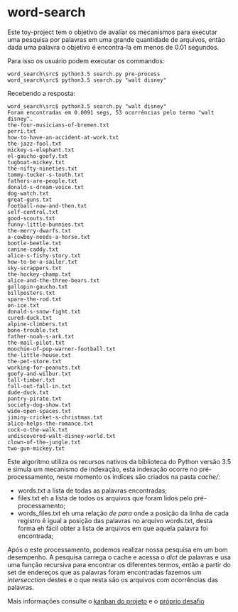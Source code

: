 # word-search

Este toy-project tem o objetivo de avaliar os mecanismos para executar uma pesquisa por palavras em uma grande quantidade de arquivos, então dada uma palavra o objetivo é encontra-la em menos de 0.01 segundos.

Para isso os usuário podem executar os commandos:

```
word_search\src$ python3.5 search.py pre-process
word_search\src$ python3.5 search.py "walt disney"

```

Recebendo a resposta:

```
word_search\src$ python3.5 search.py "walt disney"
Foram encontradas em 0.0091 segs, 53 ocorrências pelo termo "walt disney".
the-four-musicians-of-bremen.txt
perri.txt
how-to-have-an-accident-at-work.txt
the-jazz-fool.txt
mickey-s-elephant.txt
el-gaucho-goofy.txt
tugboat-mickey.txt
the-nifty-nineties.txt
tommy-tucker-s-tooth.txt
fathers-are-people.txt
donald-s-dream-voice.txt
dog-watch.txt
great-guns.txt
football-now-and-then.txt
self-control.txt
good-scouts.txt
funny-little-bunnies.txt
the-merry-dwarfs.txt
a-cowboy-needs-a-horse.txt
bootle-beetle.txt
canine-caddy.txt
alice-s-fishy-story.txt
how-to-be-a-sailor.txt
sky-scrappers.txt
the-hockey-champ.txt
alice-and-the-three-bears.txt
gallopin-gaucho.txt
billposters.txt
spare-the-rod.txt
on-ice.txt
donald-s-snow-fight.txt
cured-duck.txt
alpine-climbers.txt
bone-trouble.txt
father-noah-s-ark.txt
the-mail-pilot.txt
moochie-of-pop-warner-football.txt
the-little-house.txt
the-pet-store.txt
working-for-peanuts.txt
goofy-and-wilbur.txt
tall-timber.txt
fall-out-fall-in.txt
dude-duck.txt
pantry-pirate.txt
society-dog-show.txt
wide-open-spaces.txt
jiminy-cricket-s-christmas.txt
alice-helps-the-romance.txt
cock-o-the-walk.txt
undiscovered-walt-disney-world.txt
clown-of-the-jungle.txt
two-gun-mickey.txt

```

Este algoritmo utiliza os recursos nativos da biblioteca do Python versão 3.5 e simula um mecanismo de indexação, esta indexação ocorre no pré-processamento, neste momento os indices são criados na pasta _cache/_: 
 - words.txt a lista de todas as palavras encontradas;
 - files.txt eh a lista de todos os arquivos que foram lidos pelo pré-processamento;
 - words\_files.txt eh uma relação _de para_ onde a posição da linha de cada registro é igual a posição das palavras no arquivo words.txt, desta forma eh fácil obter a lista de arquivos em que aquela palavra foi encontrada;

Após o este processamento, podemos realizar nossa pesquisa em um bom desempenho. A pesquisa carrega o cache e acessa o _dict_ de palavras e usa uma função recursiva para encontrar os diferentes termos, então a partir do set de endereços que as palavras foram encontradas fazemos um _intersecction_ destes e o que resta são os arquivos com ocorrências das palavras.

Mais informações consulte o [kanban do projeto](https://trello.com/b/WpJg5TnO/word-search) e o [próprio desafio](https://gist.github.com/Bgouveia/f4ee3ffdae96255f79f1da57e45cc559)